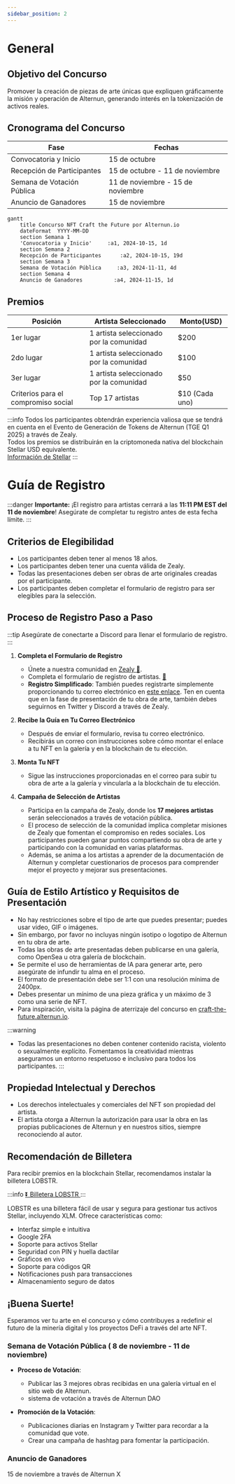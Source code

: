 ```yaml
---
sidebar_position: 2
---
```


# General

## Objetivo del Concurso
Promover la creación de piezas de arte únicas que expliquen gráficamente la misión y operación de Alternun, generando interés en la tokenización de activos reales.

## Cronograma del Concurso

| Fase                      | Fechas                    |
| -------------------------- | ------------------------ |
| Convocatoria y Inicio     | 15 de octubre            |
| Recepción de Participantes  | 15 de octubre - 11 de noviembre  |
| Semana de Votación Pública | 11 de noviembre - 15 de noviembre |
| Anuncio de Ganadores      | 15 de noviembre          |

```mermaid
gantt
    title Concurso NFT Craft the Future por Alternun.io
    dateFormat  YYYY-MM-DD
    section Semana 1
    'Convocatoria y Inicio'     :a1, 2024-10-15, 1d
    section Semana 2
    Recepción de Participantes      :a2, 2024-10-15, 19d
    section Semana 3
    Semana de Votación Pública     :a3, 2024-11-11, 4d
    section Semana 4
    Anuncio de Ganadores          :a4, 2024-11-15, 1d
```

## Premios

| Posición                       | Artista Seleccionado                     | Monto(USD) |
| ------------------------------ | ----------------------------------- | ----------- |
| 1er lugar                      | 1 artista seleccionado por la comunidad      | $200        |
| 2do lugar                      | 1 artista seleccionado por la comunidad | $100        |
| 3er lugar                      | 1 artista seleccionado por la comunidad | $50         |
| Criterios para el compromiso social | Top 17 artistas                       | $10 (Cada uno)  |

:::info
Todos los participantes obtendrán experiencia valiosa que se tendrá en cuenta en el Evento de Generación de Tokens de Alternun (TGE Q1 2025) a través de Zealy. \
Todos los premios se distribuirán en la criptomoneda nativa del blockchain Stellar USD equivalente. \
[Información de Stellar](https://stellarchain.io/)
:::
# Guía de Registro
:::danger
**Importante:** ¡El registro para artistas cerrará a las **11:11 PM EST del 11 de noviembre**! Asegúrate de completar tu registro antes de esta fecha límite.
:::

## Criterios de Elegibilidad
- Los participantes deben tener al menos 18 años.
- Los participantes deben tener una cuenta válida de Zealy.
- Todas las presentaciones deben ser obras de arte originales creadas por el participante.
- Los participantes deben completar el formulario de registro para ser elegibles para la selección.

## Proceso de Registro Paso a Paso
:::tip
Asegúrate de conectarte a Discord para llenar el formulario de registro.
:::

1. **Completa el Formulario de Registro**
   - Únete a nuestra comunidad en [Zealy 🔗](https://zealy.io/cw/alternun/invite/TTVWe--hMN2Y3N-ibl-XV).
   - Completa el formulario de registro de artistas. [🔗](https://zealy.io/cw/alternun/questboard/c7da4780-1ad0-4ad8-8cb8-affbcff91ab2/1a7427e2-4ac4-4d0f-abb2-23ad8e19e456)
   - **Registro Simplificado**: También puedes registrarte simplemente proporcionando tu correo electrónico en [este enlace](https://xozsu5eiys2.typeform.com/to/MuDsJSqh). Ten en cuenta que en la fase de presentación de tu obra de arte, también debes seguirnos en Twitter y Discord a través de Zealy.
2. **Recibe la Guía en Tu Correo Electrónico**
   - Después de enviar el formulario, revisa tu correo electrónico.
   - Recibirás un correo con instrucciones sobre cómo montar el enlace a tu NFT en la galería y en la blockchain de tu elección.

3. **Monta Tu NFT**
   - Sigue las instrucciones proporcionadas en el correo para subir tu obra de arte a la galería y vincularla a la blockchain de tu elección.

4. **Campaña de Selección de Artistas**
   - Participa en la campaña de Zealy, donde los **17 mejores artistas** serán seleccionados a través de votación pública.
   - El proceso de selección de la comunidad implica completar misiones de Zealy que fomentan el compromiso en redes sociales. Los participantes pueden ganar puntos compartiendo su obra de arte y participando con la comunidad en varias plataformas.
   - Además, se anima a los artistas a aprender de la documentación de Alternun y completar cuestionarios de procesos para comprender mejor el proyecto y mejorar sus presentaciones.

## Guía de Estilo Artístico y Requisitos de Presentación
- No hay restricciones sobre el tipo de arte que puedes presentar; puedes usar video, GIF o imágenes.
- Sin embargo, por favor no incluyas ningún isotipo o logotipo de Alternun en tu obra de arte.
- Todas las obras de arte presentadas deben publicarse en una galería, como OpenSea u otra galería de blockchain.
- Se permite el uso de herramientas de IA para generar arte, pero asegúrate de infundir tu alma en el proceso.
- El formato de presentación debe ser 1:1 con una resolución mínima de 2400px.
- Debes presentar un mínimo de una pieza gráfica y un máximo de 3 como una serie de NFT.
- Para inspiración, visita la página de aterrizaje del concurso en [craft-the-future.alternun.io](https://craft-the-future.alternun.io).

:::warning
- Todas las presentaciones no deben contener contenido racista, violento o sexualmente explícito. Fomentamos la creatividad mientras aseguramos un entorno respetuoso e inclusivo para todos los participantes.
:::

## Propiedad Intelectual y Derechos
- Los derechos intelectuales y comerciales del NFT son propiedad del artista. 
- El artista otorga a Alternun la autorización para usar la obra en las propias publicaciones de Alternun y en nuestros sitios, siempre reconociendo al autor.

## Recomendación de Billetera
Para recibir premios en la blockchain Stellar, recomendamos instalar la billetera LOBSTR.

:::info
[⏬ Billetera LOBSTR ](https://lobstr.co/)
:::

LOBSTR es una billetera fácil de usar y segura para gestionar tus activos Stellar, incluyendo XLM. Ofrece características como:
- Interfaz simple e intuitiva
- Google 2FA
- Soporte para activos Stellar
- Seguridad con PIN y huella dactilar
- Gráficos en vivo
- Soporte para códigos QR
- Notificaciones push para transacciones
- Almacenamiento seguro de datos

## ¡Buena Suerte!

Esperamos ver tu arte en el concurso y cómo contribuyes a redefinir el futuro de la minería digital y los proyectos DeFi a través del arte NFT.

### Semana de Votación Pública ( 8 de noviembre - 11 de noviembre)
- **Proceso de Votación**:
  - Publicar las 3 mejores obras recibidas en una galería virtual en el sitio web de Alternun.
  - sistema de votación a través de Alternun DAO
  
- **Promoción de la Votación**:
  - Publicaciones diarias en Instagram y Twitter para recordar a la comunidad que vote.
  - Crear una campaña de hashtag para fomentar la participación.

### Anuncio de Ganadores

15 de noviembre a través de Alternun X